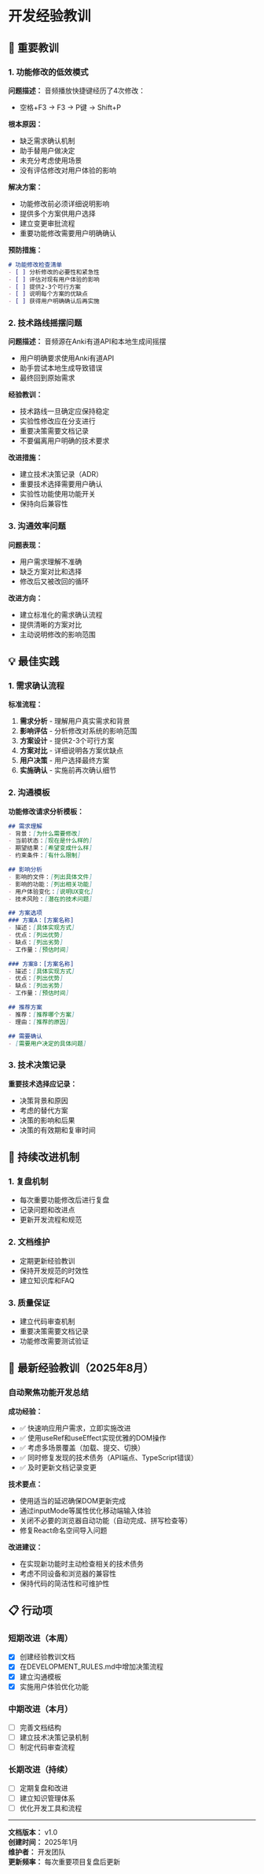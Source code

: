 # 开发经验教训

## 🚨 重要教训

### 1. 功能修改的低效模式

**问题描述：** 音频播放快捷键经历了4次修改：
- 空格+F3 → F3 → P键 → Shift+P

**根本原因：**
- 缺乏需求确认机制
- 助手替用户做决定
- 未充分考虑使用场景
- 没有评估修改对用户体验的影响

**解决方案：**
- 功能修改前必须详细说明影响
- 提供多个方案供用户选择
- 建立变更审批流程
- 重要功能修改需要用户明确确认

**预防措施：**
```markdown
# 功能修改检查清单
- [ ] 分析修改的必要性和紧急性
- [ ] 评估对现有用户体验的影响
- [ ] 提供2-3个可行方案
- [ ] 说明每个方案的优缺点
- [ ] 获得用户明确确认后再实施
```

### 2. 技术路线摇摆问题

**问题描述：** 音频源在Anki有道API和本地生成间摇摆
- 用户明确要求使用Anki有道API
- 助手尝试本地生成导致错误
- 最终回到原始需求

**经验教训：**
- 技术路线一旦确定应保持稳定
- 实验性修改应在分支进行
- 重要决策需要文档记录
- 不要偏离用户明确的技术要求

**改进措施：**
- 建立技术决策记录（ADR）
- 重要技术选择需要用户确认
- 实验性功能使用功能开关
- 保持向后兼容性

### 3. 沟通效率问题

**问题表现：**
- 用户需求理解不准确
- 缺乏方案对比和选择
- 修改后又被改回的循环

**改进方向：**
- 建立标准化的需求确认流程
- 提供清晰的方案对比
- 主动说明修改的影响范围

## 💡 最佳实践

### 1. 需求确认流程

**标准流程：**
1. **需求分析** - 理解用户真实需求和背景
2. **影响评估** - 分析修改对系统的影响范围
3. **方案设计** - 提供2-3个可行方案
4. **方案对比** - 详细说明各方案优缺点
5. **用户决策** - 用户选择最终方案
6. **实施确认** - 实施前再次确认细节

### 2. 沟通模板

**功能修改请求分析模板：**
```markdown
## 需求理解
- 背景：[为什么需要修改]
- 当前状态：[现在是什么样的]
- 期望结果：[希望变成什么样]
- 约束条件：[有什么限制]

## 影响分析
- 影响的文件：[列出具体文件]
- 影响的功能：[列出相关功能]
- 用户体验变化：[说明UX变化]
- 技术风险：[潜在的技术问题]

## 方案选项
### 方案A：[方案名称]
- 描述：[具体实现方式]
- 优点：[列出优势]
- 缺点：[列出劣势]
- 工作量：[预估时间]

### 方案B：[方案名称]
- 描述：[具体实现方式]
- 优点：[列出优势]
- 缺点：[列出劣势]
- 工作量：[预估时间]

## 推荐方案
- 推荐：[推荐哪个方案]
- 理由：[推荐的原因]

## 需要确认
- [需要用户决定的具体问题]
```

### 3. 技术决策记录

**重要技术选择应记录：**
- 决策背景和原因
- 考虑的替代方案
- 决策的影响和后果
- 决策的有效期和复审时间

## 🔄 持续改进机制

### 1. 复盘机制
- 每次重要功能修改后进行复盘
- 记录问题和改进点
- 更新开发流程和规范

### 2. 文档维护
- 定期更新经验教训
- 保持开发规范的时效性
- 建立知识库和FAQ

### 3. 质量保证
- 建立代码审查机制
- 重要决策需要文档记录
- 功能修改需要测试验证

## 🎯 最新经验教训（2025年8月）

### 自动聚焦功能开发总结

**成功经验：**
- ✅ 快速响应用户需求，立即实施改进
- ✅ 使用useRef和useEffect实现优雅的DOM操作
- ✅ 考虑多场景覆盖（加载、提交、切换）
- ✅ 同时修复发现的技术债务（API端点、TypeScript错误）
- ✅ 及时更新文档记录变更

**技术要点：**
- 使用适当的延迟确保DOM更新完成
- 通过inputMode等属性优化移动端输入体验
- 关闭不必要的浏览器自动功能（自动完成、拼写检查等）
- 修复React命名空间导入问题

**改进建议：**
- 在实现新功能时主动检查相关的技术债务
- 考虑不同设备和浏览器的兼容性
- 保持代码的简洁性和可维护性

## 📋 行动项

### 短期改进（本周）
- [x] 创建经验教训文档
- [x] 在DEVELOPMENT_RULES.md中增加决策流程
- [x] 建立沟通模板
- [x] 实施用户体验优化功能

### 中期改进（本月）
- [ ] 完善文档结构
- [ ] 建立技术决策记录机制
- [ ] 制定代码审查流程

### 长期改进（持续）
- [ ] 定期复盘和改进
- [ ] 建立知识管理体系
- [ ] 优化开发工具和流程

---

**文档版本：** v1.0  
**创建时间：** 2025年1月  
**维护者：** 开发团队  
**更新频率：** 每次重要项目复盘后更新